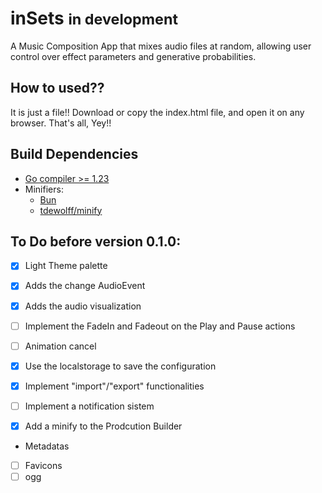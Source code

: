 # inSets <small>in development</small>

A Music Composition App that mixes audio files at random, allowing user control
over effect parameters and generative probabilities.

## How to used??
It is just a file!! Download or copy the index.html file,
and open it on any browser. That's all, Yey!!


## Build Dependencies
- [Go compiler >= 1.23](https://go.dev/)
- Minifiers:
    * [Bun](https://bun.sh/)
    * [tdewolff/minify](https://github.com/tdewolff/minify)


## To Do before version 0.1.0:

* [x] Light Theme palette

* [x] Adds the change AudioEvent
* [x] Adds the audio visualization

* [ ] Implement the FadeIn and Fadeout on the Play and Pause actions
* [ ] Animation cancel

* [x] Use the localstorage to save the configuration
* [x] Implement "import"/"export" functionalities

* [ ] Implement a notification sistem

* [x] Add a minify to the Prodcution Builder

* Metadatas
* [ ] Favicons
* [ ] ogg
